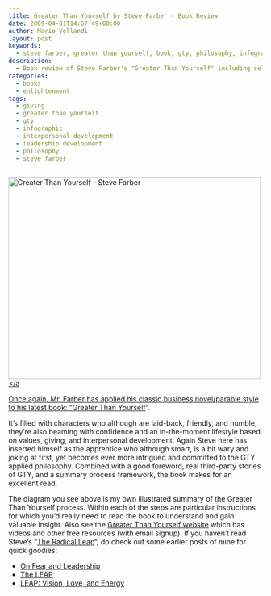 ```yaml
---
title: Greater Than Yourself by Steve Farber - Book Review
date: 2009-04-01T14:57:49+00:00
author: Mario Vellandi
layout: post
keywords:
  - steve farber, greater than yourself, book, gty, philosophy, infographic, interpersonal development, giving, leadership
description:
  - Book review of Steve Farber's "Greater Than Yourself" including self-illustrated GTY process diagram. Excellent read for leadership, interpersonal development, and living philosophy
categories:
  - books
  - enlightenment
tags:
  - giving
  - greater than yourself
  - gty
  - infographic
  - interpersonal development
  - leadership development
  - philosophy
  - steve farber
---
```

<a title="Greater Than Yourself - Steve Farber by mvellandi, on Flickr" href="http://www.flickr.com/photos/mvellandi/3405090144/"><img src="http://farm4.static.flickr.com/3036/3405090144_955645fdc7_o.jpg" alt="Greater Than Yourself - Steve Farber" width="500" height="400" /></a

Once again, Mr. Farber has applied his classic business novel/parable style to his latest book: &#8220;[Greater Than Yourself](http://www.amazon.com/gp/product/0385522614?ie=UTF8&tag=melodinmarke-20&linkCode=as2&camp=1789&creative=390957&creativeASIN=0385522614)&#8220;.

It&#8217;s filled with characters who although are laid-back, friendly, and humble, they&#8217;re also beaming with confidence and an in-the-moment lifestyle based on values, giving, and interpersonal development. Again Steve here has inserted himself as the apprentice who although smart, is a bit wary and joking at first, yet becomes ever more intrigued and committed to the GTY applied philosophy. Combined with a good foreword, real third-party stories of GTY, and a summary process framework, the book makes for an excellent read.

The diagram you see above is my own illustrated summary of the Greater Than Yourself process. Within each of the steps are particular instructions for which you&#8217;d really need to read the book to understand and gain valuable insight. Also see the <a rel="nofollow" href="http://greaterthanyourself.com/">Greater Than Yourself website</a> which has videos and other free resources (with email signup). If you haven&#8217;t read Steve&#8217;s &#8220;[The Radical Leap](http://www.amazon.com/gp/product/1427797927?ie=UTF8&tag=melodinmarke-20&linkCode=as2&camp=1789&creative=390957&creativeASIN=1427797927)&#8220;, do check out some earlier posts of mine for quick goodies:

  * [On Fear and Leadership](../on-fear-and-leadership/)
  * [The LEAP](../the-leap/)
  * [LEAP: Vision, Love, and Energy](../leap-vision-love-and-energy/)
